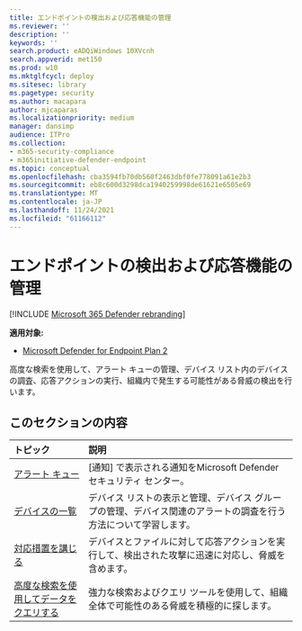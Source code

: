 ```yaml
---
title: エンドポイントの検出および応答機能の管理
ms.reviewer: ''
description: ''
keywords: ''
search.product: eADQiWindows 10XVcnh
search.appverid: met150
ms.prod: w10
ms.mktglfcycl: deploy
ms.sitesec: library
ms.pagetype: security
ms.author: macapara
author: mjcaparas
ms.localizationpriority: medium
manager: dansimp
audience: ITPro
ms.collection:
- m365-security-compliance
- m365initiative-defender-endpoint
ms.topic: conceptual
ms.openlocfilehash: cba3594fb70db560f2463dbf0fe778091a61e2b3
ms.sourcegitcommit: eb8c600d3298dca1940259998de61621e6505e69
ms.translationtype: MT
ms.contentlocale: ja-JP
ms.lasthandoff: 11/24/2021
ms.locfileid: "61166112"
---
```

# <a name="manage-endpoint-detection-and-response-capabilities"></a>エンドポイントの検出および応答機能の管理

[!INCLUDE [Microsoft 365 Defender rebranding](../../includes/microsoft-defender.md)]

**適用対象:**
- [Microsoft Defender for Endpoint Plan 2](https://go.microsoft.com/fwlink/p/?linkid=2154037)

高度な検索を使用して、アラート キューの管理、デバイス リスト内のデバイスの調査、応答アクションの実行、組織内で発生する可能性がある脅威の検出を行います。


## <a name="in-this-section"></a>このセクションの内容
トピック | 説明 
:---|:---
[アラート キュー](alerts-queue-endpoint-detection-response.md)| [通知] で表示される通知をMicrosoft Defender セキュリティ センター。
[デバイスの一覧](machines-view-overview.md) | デバイス リストの表示と管理、デバイス グループの管理、デバイス関連のアラートの調査を行う方法について学習します。 
[対応措置を講じる](respond-machine-alerts.md)| デバイスとファイルに対して応答アクションを実行して、検出された攻撃に迅速に対応し、脅威を含めます。
[高度な検索を使用してデータをクエリする](advanced-hunting-query-language.md)| 強力な検索およびクエリ ツールを使用して、組織全体で可能性のある脅威を積極的に探します。
